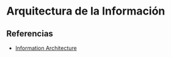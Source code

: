 # Arquitectura de la Información


## Referencias 

 - [Information Architecture](https://www.pluralsight.com/courses/information-architecture-introduction-2548)